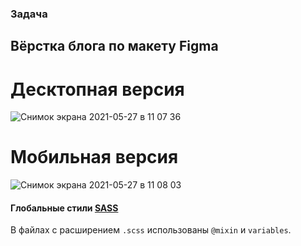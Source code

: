 
### Задача

## Вёрстка блога по макету Figma

# Десктопная версия

![Снимок экрана 2021-05-27 в 11 07 36](https://user-images.githubusercontent.com/64001891/119791987-fe64c980-bedd-11eb-97aa-1b4188c3bdb9.png)

# Мобильная версия

![Снимок экрана 2021-05-27 в 11 08 03](https://user-images.githubusercontent.com/64001891/119792063-10df0300-bede-11eb-8231-b1906d5ffba2.png)


#### Глобальные стили [SASS](https://sass-lang.com/)

В файлах с расширением `.scss` использованы `@mixin` и `variables`.

